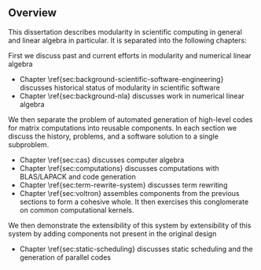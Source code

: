 
Overview
--------

This dissertation describes modularity in scientific computing in general and linear algebra in particular.  It is separated into the following chapters:

First we discuss past and current efforts in modularity and numerical linear algebra

*   Chapter \ref{sec:background-scientific-software-engineering} discusses historical status of modularity in scientific software
*   Chapter \ref{sec:background-nla} discusses work in numerical linear algebra

We then separate the problem of automated generation of high-level codes for matrix computations into reusable components.  In each section we discuss the history, problems, and a software solution to a single subproblem.

*   Chapter \ref{sec:cas} discusses computer algebra
*   Chapter \ref{sec:computations} discusses computations with BLAS/LAPACK and code generation
*   Chapter \ref{sec:term-rewrite-system} discusses term rewriting
*   Chapter \ref{sec:voltron} assembles components from the previous sections to form a cohesive whole.  It then exercises this conglomerate on common computational kernels.

We then demonstrate the extensibility of this system by extensibility of this system by adding components not present in the original design

*   Chapter \ref{sec:static-scheduling} discusses static scheduling and the generation of parallel codes
